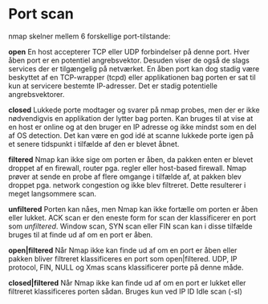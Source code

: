 # Port scan
nmap skelner mellem 6 forskellige port-tilstande:

**open**
En host accepterer TCP eller UDP forbindelser på denne port. Hver åben port er en potentiel angrebsvektor. Desuden viser de også de slags services der er tilgængelig på netværket.
En åben port kan dog stadig være beskyttet af en TCP-wrapper (tcpd) eller applikationen bag porten er sat til kun at servicere bestemte IP-adresser. Det er stadig potentielle angrebsvektorer.

**closed**
Lukkede porte modtager og svarer på nmap probes, men der er ikke nødvendigvis en applikation der lytter bag porten. Kan bruges til at vise at en host er online og at den bruger en IP adresse og ikke mindst som en del af OS detection.
Det kan være en god idé at scanne lukkede porte igen på et senere tidspunkt i tilfælde af den er blevet åbnet.

**filtered**
Nmap kan ikke sige om porten er åben, da pakken enten er blevet droppet af en firewall, router pga. regler eller host-based firewall. Nmap prøver at sende en probe af flere omgange i tilfælde af, at pakken blev droppet pga. network congestion og ikke blev filtreret. Dette resulterer i meget langsommere scan.

**unfiltered**
Porten kan nåes, men Nmap kan ikke fortælle om porten er åben eller lukket. ACK scan er den eneste form for scan der klassificerer en port som *unfiltered*. Window scan, SYN scan eller FIN scan kan i disse tilfælde bruges til at finde ud af om en port er åben.

**open|filtered**
Når Nmap ikke kan finde ud af om en port er åben eller pakken bliver filtreret klassificeres en port som open|filtered.
UDP, IP protocol, FIN, NULL og Xmas scans klassificerer porte på denne måde.

**closed|filtered**
Når Nmap ikke kan finde ud af om en port er lukket eller filtreret klassificeres porten sådan. Bruges kun ved IP ID Idle scan (-sI)